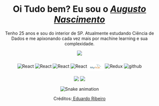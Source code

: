 <div>
  <h1 align="center">Oi Tudo bem? Eu sou o <a href="https://www.linkedin.com/in/augustoocnascimento/"><i>Augusto Nascimento</i></a></h1>
  <p align="center">Tenho 25 anos e sou do interior de SP. Atualmente estudando Ciência de Dados e me apixonando cada vez mais por machine learning e sua complexidade.
</div>



<!-- <h1 align="center"> 
  Trybe
</h1>

<p align="center"><i>"A Trybe é uma escola do futuro para qualquer pessoa que deseja construir uma carreira de sucesso em tecnologia. Como estudante a pessoa ainda tem a opção de pagar os estudos apenas quando estiver formada e com um bom trabalho."</i></p> -->

<div align="center">
  <a href="https://github.com/ynggt">
    <img height="150em" src="https://github-readme-stats.vercel.app/api?username=ynggt&count_private=true&include_all_commits=true&show_icons=true&theme=dracula&hide_border=false&show_owner=true"/>

  </a>
</div>

<div align="center" valign="top"><br>
    <img align="center" alt="React" height="30" width="60"
src="https://img.shields.io/badge/Python-FFD43B?style=for-the-badge&logo=python&logoColor=blue">
  <img align="center" alt="React" height="30" width="60"
src="https://img.shields.io/badge/Numpy-777BB4?style=for-the-badge&logo=numpy&logoColor=white">
  <img align="center" alt="React" height="30" width="60"
src="https://img.shields.io/badge/SciPy-654FF0?style=for-the-badge&logo=SciPy&logoColor=white">
  <img align="center" alt="React" height="30" width="60"
src="https://img.shields.io/badge/Pandas-2C2D72?style=for-the-badge&logo=pandas&logoColor=white">
  <img align="center" alt="Redux" height="30" width="50" src="https://raw.githubusercontent.com/github/explore/80688e429a7d4ef2fca1e82350fe8e3517d3494d/topics/mysql/mysql.png">
  <img align="center" alt="Redux" height="30" width="60" 
src="https://img.shields.io/badge/PyCharm-000000.svg?&style=for-the-badge&logo=PyCharm&logoColor=white">
  <img align="center" alt="github" height="30" width="60" 
src="https://img.shields.io/badge/GitHub-100000?style=for-the-badge&logo=github&logoColor=whit">
<!--   <img align="center" alt="github" height="30" width="40" src="https://raw.githubusercontent.com/devicons/devicon/master/icons/github/github-original.svg"> -->
  

<div align="center">
 <br> <a href= "https://www.linkedin.com/in/augustoocnascimento/" target="_blank"><img src="https://img.shields.io/badge/-LinkedIn-%230077B5?style=for-the-badge&logo=linkedin&logoColor=white" target="_blank"></a> 
  <a href="mailto:augustoocnascimento@gmail.com"><img src="https://img.shields.io/badge/-Gmail-%23333?style=for-the-badge&logo=gmail&logoColor=white" target="_blank"></a>
</div>

<div align="center">
  
  ![Snake animation](https://github.com/danielbped/danielbped/blob/output/github-contribution-grid-snake.svg)
  
</div>

<div align="center">
  <p>Créditos:<a href= "https://github.com/duribeiro"> Eduardo Ribeiro </a></p>
</div>


